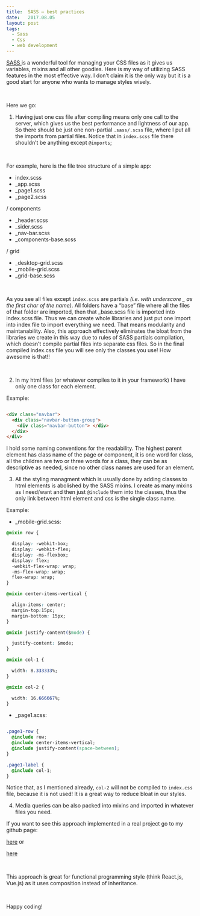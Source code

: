 ```yaml
---
title:  SASS – best practices
date:   2017.08.05
layout: post
tags:
  - Sass
  - Css
  - web development
---
```


[ SASS ](https://sass-lang.com/) is a wonderful tool for managing your CSS files as it gives us variables, mixins and all other goodies.
Here is my way of utilizing SASS features in the most effective way.
I don’t claim it is the only way but it is a good start for anyone who wants to manage styles wisely.

<br/>

Here we go:

1. Having just one css file after compiling means only one call to the server, which gives us the best performance and lightness of our app.
So there should be just one non-partial `.sass/.scss` file, where I put all the imports from partial files.
Notice that in `index.scss` file there shouldn’t be anything except `@imports`;

<br/>

For example, here is the file tree structure of a simple app:

- index.scss
- _app.scss
- _page1.scss
- _page2.scss

/ components

- _header.scss
- _sider.scss
- _nav-bar.scss
- _components-base.scss

/ grid

- _desktop-grid.scss
- _mobile-grid.scss
- _grid-base.scss


<br/>

As you see all files except `index.scss` are partials *(i.e. with underscore _ as the first char of the name)*.
All folders have a “base” file where all the files of that folder are imported, then that _base.scss file is imported into index.scss file.
Thus we can create whole libraries and just put one import into index file to import everything we need. That means modularity and maintanability.
Also, this approach effectively eliminates the bloat from the libraries we create in this way due to rules of SASS partials compilation, which doesn’t compile partial files into separate css files.
So in the final compiled index.css file you will see only the classes you use! How awesome is that!!

<br/>

2. In my html files (or whatever compiles to it in your framework) I have only one class for each element.

Example:

```html

<div class="navbar">
  <div class="navbar-button-group">
    <div class="navbar-button"> </div>
  </div>
</div>
```

I hold some naming conventions for the readability. The highest parent element has class name of the page or component,
it is one word for class, all the children are two or three words for a class, they can be as descriptive as needed, since no other class names are used for an element.

3. All the styling managment which is usually done by adding classes to html elements is abolished by the SASS mixins.
I create as many mixins as I need/want and then just `@include` them into the classes, thus the only link between html element and css is the single class name.

Example:

- _mobile-grid.scss:

```css
@mixin row {

  display: -webkit-box;
  display: -webkit-flex;
  display: -ms-flexbox;
  display: flex;
  -webkit-flex-wrap: wrap;
  -ms-flex-wrap: wrap;
  flex-wrap: wrap;
}

@mixin center-items-vertical {

  align-items: center;
  margin-top:15px;
  margin-bottom: 15px;
}

@mixin justify-content($mode) {

  justify-content: $mode;
}

@mixin col-1 {

  width: 8.333333%;
}

@mixin col-2 {

  width: 16.666667%;
}
```

- _page1.scss:

```css

.page1-row {
  @include row;
  @include center-items-vertical;
  @include justify-content(space-between);
}

.page1-label {
  @include col-1;
}
```

Notice that, as I mentioned already, `col-2` will not be compiled to `index.css` file, because it is not used! It is a great way to reduce bloat in our styles.

4. Media queries can be also packed into mixins and imported in whatever files you need.

If you want to see this approach implemented in a real project go to my github page:

[here](https://github.com/armikhalev/melasi_frontend_ember/tree/master/app/styles)
or

[here](https://github.com/armikhalev/artist-website-react/tree/master/artist-website/src/styles/sass)

<br/>

This approach is great for functional programming style (think React.js, Vue.js) as it uses composition instead of inheritance.

<br/>

Happy coding!
